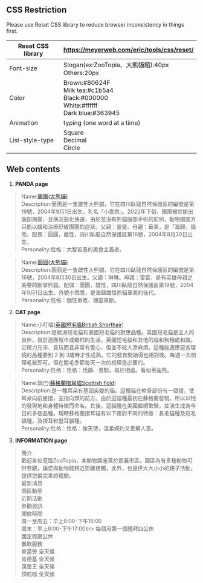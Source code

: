
## CSS Restriction
Please use Reset CSS library to reduce browser inconsistency in things first.

| Reset CSS library | https://meyerweb.com/eric/tools/css/reset/  |
| ----------------- | ------------------------------------------- |
| Font-size         | Slogan(ex:ZooTopia、大熊貓館):40px<br>Others:20px|
| Color             | Brown:#80624F<br>Milk tea:#c1b5a4<br>Black:#000000<br>White:#ffffff<br>Dark blue:#363945 |
| Animation         | typing (one word at a time)                 |
| List-style-type   | Square<br>Decimal<br>Circle                 |

## Web contents

1. **PANDA page**

> Name:[團團(大熊貓)](https://zh.m.wikipedia.org/zh-tw/%E5%9C%98%E5%9C%98_(%E7%86%8A%E8%B2%93))<br>
> Description:團團是一隻雄性大熊貓，它在四川臥龍自然保護區的編號是第19號，2004年9月1日出生，乳名「小乖乖」。2022年下旬，團團被診斷出腦部病變、且病況惡化快速，由於並沒有熊貓腦部手術的前例，動物園園方只能以緩和治療舒緩團團的症狀。父親：靈靈。母親：華美，是「海歸」貓熊。配偶：圓圓，雌性，四川臥龍自然保護區第16號，2004年8月30日出生。<br>
> Personality:性格：大智若愚的美食主義者。

> Name:[圓圓(大熊貓)](https://zh.m.wikipedia.org/zh-tw/%E5%9C%93%E5%9C%93_(%E7%86%8A%E8%B2%93))<br>
> Description:圓圓是一隻雌性大熊貓，它在四川臥龍自然保護區的編號是第16號，2004年8月30日出生。父親：琳琳。母親：雷雷，是有英雄母親之美譽的斷掌熊貓。配偶：團團，雄性，四川臥龍自然保護區第19號，2004年9月1日出生。外號小乖乖，是海歸雌性熊貓華美的後代。<br>
> Personality:性格：個性勇敢、機靈果斷。

2. **CAT page**

> Name:小叮噹([英國短毛貓British Shorthair](https://zh.wikipedia.org/wiki/%E8%8B%B1%E5%9B%BD%E7%9F%AD%E6%AF%9B%E7%8C%AB))<br>
> Description:是歐洲短毛貓和美國短毛貓的對應品種。英國短毛貓是主人的良伴，易於適應城市或鄉村的生活。英國短毛貓和其他的貓和狗相處和諧。它精力充沛、貪玩而且非常有愛心，但並不給人添麻煩。這種能適應惡劣環境的品種要到 2 到 3歲時才性成熟。它的發育開始得也相對晚。每週一次梳理毛髮即可。但在脫毛季節每天一次的梳理是必要的。<br>
> Personality:性格：性格：恬靜、溫馴，易於相處。看似泰迪熊。

> Name:鍋巴([蘇格蘭摺耳貓Scottish Fold](https://zh.wikipedia.org/wiki/%E8%98%87%E6%A0%BC%E8%98%AD%E6%91%BA%E8%80%B3%E8%B2%93))<br>
> Description:是一種耳朵有基因突變的貓。這種貓在軟骨部份有一個摺，使耳朵向前屈摺，並指向頭的前方。由於這貓種最初在蘇格蘭發現，所以以牠的發現地和身體特徵而命名。其後，這貓種在美國繼續繁殖，並演生成為今日的多個品種。現時蘇格蘭摺耳貓有以下兩對不同的特徵：長毛貓種及短毛貓種，及摺耳和豎耳貓種。<br>
> Personality:性格：性格：像天使，溫柔婉約又善解人意。

3. **INFORMATION page**
>簡介<br>
>歡迎各位蒞臨ZooTopia，本動物園座落於嘉義市區，園區內有多種動物可供參觀，讓您與動物能夠近距離接觸，此外，也提供大大小小的親子活動，提供您最完善的體驗。<br>
>最新消息<br>
>園區動態<br>
>近期活動<br>
>參觀資訊<br>
>開放時間<br>
>周一至周五：早上8:00-下午16:00<br>
>周末：早上8:00-下午17:00br>
>每個月第一個禮拜四公休<br>
>國定假期公休<br>
>餐飲服務<br>
>麥當勞 全天候<br>
>肯德基 全天候<br>
>漢堡王 全天候<br>
>頂呱呱 全天候<br>

